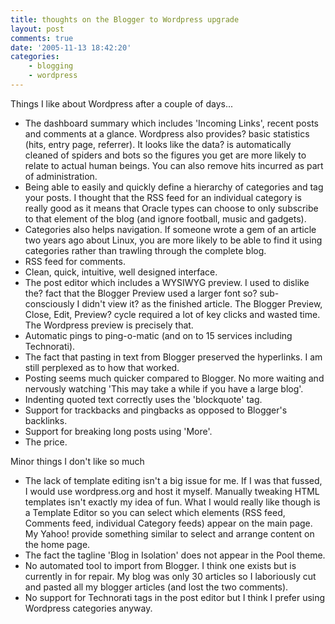 ```yaml
---
title: thoughts on the Blogger to Wordpress upgrade
layout: post
comments: true
date: '2005-11-13 18:42:20'
categories:
    - blogging
    - wordpress
---
```

Things I like about Wordpress after a couple of days...
-   The dashboard summary which includes 'Incoming Links', recent posts
    and comments at a glance. Wordpress also provides? basic statistics
    (hits, entry page, referrer). It looks like the data? is
    automatically cleaned of spiders and bots so the figures you get are
    more likely to relate to actual human beings. You can also remove
    hits incurred as part of administration.
-   Being able to easily and quickly define a hierarchy of categories
    and tag your posts. I thought that the RSS feed for an individual
    category is really good as it means that Oracle types can choose to
    only subscribe to that element of the blog (and ignore football,
    music and gadgets).
-   Categories also helps navigation. If someone wrote a gem of an
    article two years ago about Linux, you are more likely to be able to
    find it using categories rather than trawling through the complete
    blog.
-   RSS feed for comments.
-   Clean, quick, intuitive, well designed interface.
-   The post editor which includes a WYSIWYG preview. I used to dislike
    the? fact that the Blogger Preview used a larger font so?
    sub-consciously I didn't view it? as the finished article. The
    Blogger Preview, Close, Edit, Preview? cycle required a lot of key
    clicks and wasted time. The Wordpress preview is precisely that.
-   Automatic pings to ping-o-matic (and on to 15 services including
    Technorati).
-   The fact that pasting in text from Blogger preserved the hyperlinks.
    I am still perplexed as to how that worked.
-   Posting seems much quicker compared to Blogger. No more waiting and
    nervously watching 'This may take a while if you have a large blog'.
-   Indenting quoted text correctly uses the 'blockquote' tag.
-   Support for trackbacks and pingbacks as opposed to Blogger's
    backlinks.
-   Support for breaking long posts using 'More'.
-   The price.

Minor things I don't like so much
-   The lack of template editing isn't a big issue for me. If I was that
    fussed, I would use wordpress.org and host it myself. Manually
    tweaking HTML templates isn't exactly my idea of fun. What I would
    really like though is a Template Editor so you can select which
    elements (RSS feed, Comments feed, individual Category feeds) appear
    on the main page. My Yahoo! provide something similar to select and
    arrange content on the home page.
-   The fact the tagline 'Blog in Isolation' does not appear in the Pool
    theme.
-   No automated tool to import from Blogger. I think one exists but is
    currently in for repair. My blog was only 30 articles so I
    laboriously cut and pasted all my blogger articles (and lost the two
    comments).
-   No support for Technorati tags in the post editor but I think I
    prefer using Wordpress categories anyway.

